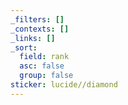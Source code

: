 ```yaml
---
_filters: []
_contexts: []
_links: []
_sort:
  field: rank
  asc: false
  group: false
sticker: lucide//diamond
---
```

